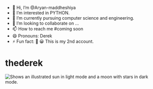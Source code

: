 - 👋 Hi, I’m @Aryan-maddheshiya
- 👀 I’m interested in PYTHON.
- 🌱 I’m currently pursuing computer science and engineering.
- 💞️ I’m looking to collaborate on ...
- 📫 How to reach me #coming soon
- 😄 Pronouns: Derek 
- ⚡ Fun fact: 🌟 😀 This is my 2nd account.
<h1>thederek</h1>

<picture>
  <source media="(prefers-color-scheme: dark)" srcset="https://user-images.githubusercontent.com/25423296/163456776-7f95b81a-f1ed-45f7-b7ab-8fa810d529fa.png">
  <source media="(prefers-color-scheme: light)" srcset="https://user-images.githubusercontent.com/25423296/163456779-a8556205-d0a5-45e2-ac17-42d089e3c3f8.png">
  <img alt="Shows an illustrated sun in light mode and a moon with stars in dark mode." src="https://user-images.githubusercontent.com/25423296/163456779-a8556205-d0a5-45e2-ac17-42d089e3c3f8.png">
</picture>

